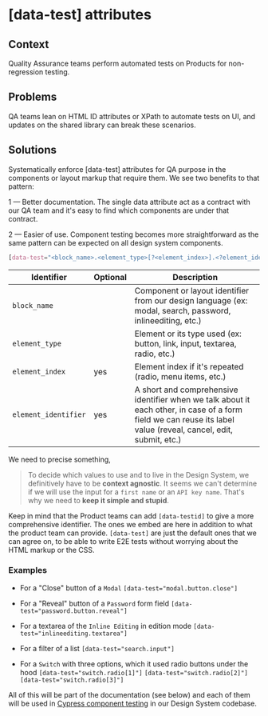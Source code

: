 # [data-test] attributes

## Context

Quality Assurance teams perform automated tests on Products for non-regression testing.

## Problems

QA teams lean on HTML ID attributes or XPath to automate tests on UI, and updates on the shared library can break these scenarios.

## Solutions

Systematically enforce [data-test] attributes for QA purpose in the components or layout markup that require them.
We see two benefits to that pattern:

1 — Better documentation. The single data attribute act as a contract with our QA team and it's easy to find which components are under that contract.

2 — Easier of use. Component testing becomes more straightforward as the same pattern can be expected on all design system components.

```css
[data-test="<block_name>.<element_type>[?<element_index>].<?element_identifier>"]
```

| Identifier           | Optional | Description                                                                                                                                                      |
| -------------------- | -------- | ---------------------------------------------------------------------------------------------------------------------------------------------------------------- |
| `block_name`         |          | Component or layout identifier from our design language (ex: modal, search, password, inlineediting, etc.)                                                       |
| `element_type`       |          | Element or its type used (ex: button, link, input, textarea, radio, etc.)                                                                                        |
| `element_index`      | yes      | Element index if it's repeated (radio, menu items, etc.)                                                                                                         |
| `element_identifier` | yes      | A short and comprehensive identifier when we talk about it each other, in case of a form field we can reuse its label value (reveal, cancel, edit, submit, etc.) |

We need to precise something,

> To decide which values to use and to live in the Design System, we definitively have to be **context agnostic**.
> It seems we can't determine if we will use the input for a `first name` or an `API key name`.
> That's why we need to **keep it simple and stupid**.

Keep in mind that the Product teams can add `[data-testid]` to give a more comprehensive identifier.
The ones we embed are here in addition to what the product team can provide.
`[data-test]` are just the default ones that we can agree on, to be able to write E2E tests without worrying about the HTML markup or the CSS.

### Examples

- For a "Close" button of a `Modal`
  `[data-test="modal.button.close"]`

- For a "Reveal" button of a `Password` form field
  `[data-test="password.button.reveal"]`

- For a textarea of the `Inline Editing` in edition mode
  `[data-test="inlineediting.textarea"]`

- For a filter of a list
  `[data-test="search.input"]`

- For a `Switch` with three options, which it used radio buttons under the hood
  `[data-test="switch.radio[1]"]` `[data-test="switch.radio[2]"]` `[data-test="switch.radio[3]"]`

All of this will be part of the documentation (see below) and each of them will be used in [Cypress component testing](https://docs.cypress.io/guides/component-testing/introduction) in our Design System codebase.
